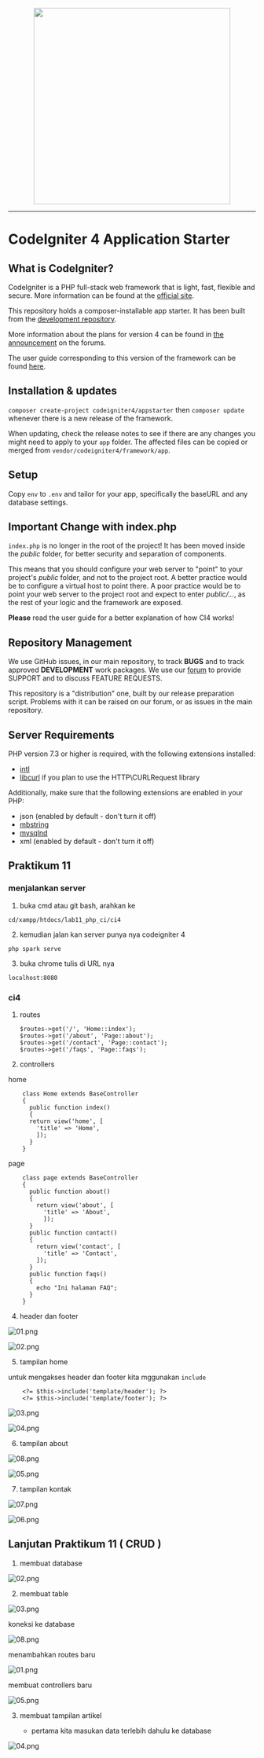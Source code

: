 <p align="center"><a href="https://taufiqalif.github.io/my-portfolio/" target="_blank"><img src="https://github.com/taufiqalif/Lab8Web/blob/master/img/taufiq.png" width="400"></a></p>

<hr>

# CodeIgniter 4 Application Starter

## What is CodeIgniter?

CodeIgniter is a PHP full-stack web framework that is light, fast, flexible and secure.
More information can be found at the [official site](http://codeigniter.com).

This repository holds a composer-installable app starter.
It has been built from the
[development repository](https://github.com/codeigniter4/CodeIgniter4).

More information about the plans for version 4 can be found in [the announcement](http://forum.codeigniter.com/thread-62615.html) on the forums.

The user guide corresponding to this version of the framework can be found
[here](https://codeigniter4.github.io/userguide/).

## Installation & updates

`composer create-project codeigniter4/appstarter` then `composer update` whenever
there is a new release of the framework.

When updating, check the release notes to see if there are any changes you might need to apply
to your `app` folder. The affected files can be copied or merged from
`vendor/codeigniter4/framework/app`.

## Setup

Copy `env` to `.env` and tailor for your app, specifically the baseURL
and any database settings.

## Important Change with index.php

`index.php` is no longer in the root of the project! It has been moved inside the _public_ folder,
for better security and separation of components.

This means that you should configure your web server to "point" to your project's _public_ folder, and
not to the project root. A better practice would be to configure a virtual host to point there. A poor practice would be to point your web server to the project root and expect to enter _public/..._, as the rest of your logic and the
framework are exposed.

**Please** read the user guide for a better explanation of how CI4 works!

## Repository Management

We use GitHub issues, in our main repository, to track **BUGS** and to track approved **DEVELOPMENT** work packages.
We use our [forum](http://forum.codeigniter.com) to provide SUPPORT and to discuss
FEATURE REQUESTS.

This repository is a "distribution" one, built by our release preparation script.
Problems with it can be raised on our forum, or as issues in the main repository.

## Server Requirements

PHP version 7.3 or higher is required, with the following extensions installed:

- [intl](http://php.net/manual/en/intl.requirements.php)
- [libcurl](http://php.net/manual/en/curl.requirements.php) if you plan to use the HTTP\CURLRequest library

Additionally, make sure that the following extensions are enabled in your PHP:

- json (enabled by default - don't turn it off)
- [mbstring](http://php.net/manual/en/mbstring.installation.php)
- [mysqlnd](http://php.net/manual/en/mysqlnd.install.php)
- xml (enabled by default - don't turn it off)

## Praktikum 11

### menjalankan server

1. buka cmd atau git bash, arahkan ke

`cd/xampp/htdocs/lab11_php_ci/ci4`

2. kemudian jalan kan server punya nya codeigniter 4

`php spark serve`

3. buka chrome tulis di URL nya

`localhost:8080`

### ci4

1.  routes

        $routes->get('/', 'Home::index');
        $routes->get('/about', 'Page::about');
        $routes->get('/contact', 'Page::contact');
        $routes->get('/faqs', 'Page::faqs');

2.  controllers

home

        class Home extends BaseController
        {
          public function index()
          {
          return view('home', [
            'title' => 'Home',
            ]);
          }
        }

page

        class page extends BaseController
        {
          public function about()
          {
            return view('about', [
              'title' => 'About',
              ]);
          }
          public function contact()
          {
            return view('contact', [
              'title' => 'Contact',
            ]);
          }
          public function faqs()
          {
            echo "Ini halaman FAQ";
          }
        }

4. header dan footer

![01.png](public/img/01.png)

![02.png](public/img/02.png)

5. tampilan home

untuk mengakses header dan footer kita mggunakan `include`

        <?= $this->include('template/header'); ?>
        <?= $this->include('template/footer'); ?>

![03.png](public/img/03.png)

![04.png](public/img/04.png)

6. tampilan about

![08.png](public/img/08.png)

![05.png](public/img/05.png)

7. tampilan kontak

![07.png](public/img/07.png)

![06.png](public/img/06.png)

## Lanjutan Praktikum 11 ( CRUD )

1. membuat database

![02.png](public/img/gambar/02.png)

2. membuat table

![03.png](public/img/gambar/03.png)

koneksi ke database

![08.png](public/img/gambar/08.png)

menambahkan routes baru

![01.png](public/img/gambar/01.png)

membuat controllers baru

![05.png](public/img/gambar/05.png)

3. membuat tampilan artikel

   - pertama kita masukan data terlebih dahulu ke database

![04.png](public/img/gambar/04.png)
